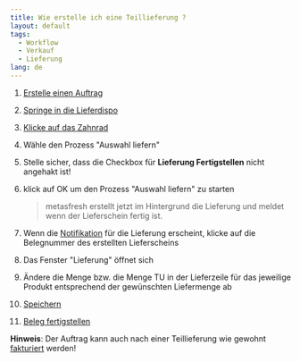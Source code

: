 ```yaml
---
title: Wie erstelle ich eine Teillieferung ?  
layout: default
tags:
  - Workflow
  - Verkauf
  - Lieferung
lang: de
---
```


1. [Erstelle einen Auftrag](Wie_erstelle_ich_einen_Auftrag)
1. [Springe in die Lieferdispo](Wie_springe_ich_zwischen_Belegen)
1. [Klicke auf das Zahnrad](Wie_starte_ich_Zahnrad_Prozesse)
1. Wähle den Prozess "Auswahl liefern"
1. Stelle sicher, dass die Checkbox für **Lieferung Fertigstellen** nicht angehakt ist!
1. klick auf OK um den Prozess "Auswahl liefern" zu starten

   >metasfresh erstellt jetzt im Hintergrund die Lieferung und meldet wenn der Lieferschein fertig ist.

1. Wenn die [Notifikation](Wie_sieht_eine_Notifikation_aus) für die Lieferung erscheint, klicke auf die Belegnummer des erstellten Lieferscheins
1. Das Fenster "Lieferung" öffnet sich
1. Ändere die Menge bzw. die Menge TU in der Lieferzeile für das jeweilige Produkt entsprechend der gewünschten Liefermenge ab
1. [Speichern](Wie_lege_ich_einen_neuen_datensatz_an)
1. [Beleg fertigstellen](Wie_stelle_ich_einen_Beleg_fertig)

  **Hinweis**: Der Auftrag kann auch nach einer Teillieferung wie gewohnt [fakturiert](Wie_rechne_ich_einen_Auftrag_mit_der_Rechnungsdispo_ab) werden!
